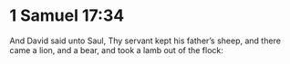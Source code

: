 # 1 Samuel 17:34

And David said unto Saul, Thy servant kept his father’s sheep, and there came a lion, and a bear, and took a lamb out of the flock:
